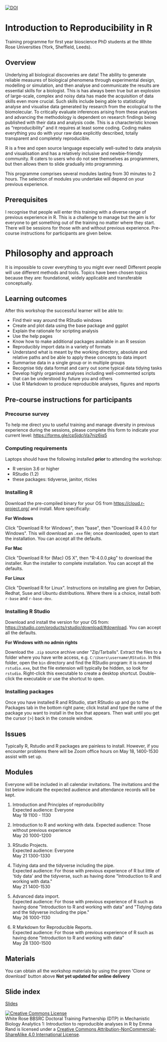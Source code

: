 
[![DOI](https://zenodo.org/badge/DOI/)](https://doi.org/xxxxxx)

# Introduction to Reproducibility in R

Training programme for first year bioscience PhD students at the White Rose Universities (York, Sheffield, Leeds).

## Overview

Underlying all biological discoveries are data! The ability to generate reliable measures of biological phenomena through experimental design, modelling or simulation, and then analyse and communicate the results are essential skills for a biologist. This is has always been true but an explosion of large-scale, complex and noisy data has made the acquisition of data skills even more crucial. Such skills include being able to statistically analyse and visualise data generated by research from the ecological to the biomolecular. To critically evaluate inferences arising from these analyses and  advancing the methodology is dependent on research findings being published with their data and analysis code. This is a characteristic known as “reproducibility” and it requires at least some coding. Coding makes everything you do with your raw data explicitly described, totally transparent and completely reproducible. 

R is a free and open source language especially well-suited to data analysis and visualisation and has a relatively inclusive and newbie-friendly community. R caters to users who do not see themselves as programmers, but then allows them to slide gradually into programming.


This programme comprises several modules lasting from 30 minutes to 2 hours. The selection of modules you undertake will depend on your previous experience.

## Prerequisites

I recognise that people will enter this training with a diverse range of previous experience in R. This is a challenge to manage but the aim is for everyone to get something out of the training no matter where they start. 
There will be sessions for those with and without previous experience. Pre-course instructions for participants are given below.

# Philosophy and approach

It is impossible to cover everything to you might ever need! Different people will use different methods and tools. Topics have been chosen topics because they are: foundational, widely applicable and transferable conceptually.


## Learning outcomes

After this workshop the successful learner will be able to:

* Find their way around the RStudio windows
* Create and plot data using the base package and ggplot
* Explain the rationale for scripting analysis
* Use the help pages
* Know how to make additional packages available in an R session
* Reproducibly import data in a variety of formats
* Understand what is meant by the working directory, absolute and relative paths and be able to apply these concepts to data import
* Summarise data in a single group or in multiple groups
* Recognise tidy data format and carry out some typical data tidying tasks
* Develop highly organised analyses including well-commented scripts that can be understood by future you and others
* Use R Markdown to produce reproducible analyses, figures and reports

## Pre-course instructions for participants

### Precourse survey

To help me direct you to useful training and manage diversity in previous experience during the sessions, please complete this form to indicate your current level: https://forms.gle/cpSjdcjVa7niz6iq5

### Computing requirements

Laptops should have the following installed **prior** to attending the workshop:

- R version 3.6 or higher
- RStudio (1.2)
- these packages: tidyverse, janitor, rticles

### Installing R

Download the pre-compiled binary for your OS from https://cloud.r-project.org/ and install. More specifically:

**For Windows**

Click "Download R for Windows", then "base", then "Download R 4.0.0 for Windows". This will download an `.exe` file; once downloaded, open to start the installation. You can accept all the defaults.

**For Mac**

Click "Download R for (Mac) OS X", then "R-4.0.0.pkg" to download the installer.
Run the installer to complete installation. You can accept all the defaults.

**For Linux**

Click "Download R for Linux". Instructions on installing are given for Debian, Redhat, Suse and Ubuntu distributions. Where there is a choice, install both `r-base` and `r-base-dev`.

### Installing R Studio

Download and install the version for your OS from: https://rstudio.com/products/rstudio/download/#download.
You can accept all the defaults.

**For Windows with no admin rights**

Download the `.zip` source archive under "Zip/Tarballs". Extract the files to a folder where you have write access, e.g. `C:\Users\username\RStudio`. In this folder, open the `bin` directory and find the RStudio program: it is named `rstudio.exe`, but the file extension will typically be hidden, so look for `rstudio`. Right-click this executable to create a desktop shortcut. Double-click the executable or use the shortcut to open.


### Installing packages

Once you have installed R and RStudio, start RStudio up and go to the Packages tab in the bottom right pane; click Install and type the name of the package you want to install in the box that appears. Then wait until you get the cursor (>) back in the console window.

## Issues 

Typically R, Rstudio and R packages are painless to install. However, if you encounter problems there will be Zoom office hours on May 18, 1400-1530 assist with set up.  


 
## Modules

Everyone will be included in all calendar invitations. The invitations and the list below indicate the expected audience and attendance records will be kept.

1. Introduction and Principles of reproducibility  
   Expected audience: Everyone  
   May 19 1100 - 1130  
 

2. Introduction to R and working with data. 
   Expected audience: Those without previous experience  
   May 20 1000-1200  
 

3. RStudio Projects.  
   Expected audience: Everyone  
   May 21 1300-1330  
 

4. Tidying data and the tidyverse including the pipe.  
   Expected audience: For those with previous experience of R but little of 'tidy data' and the tidyverse, such as having done "Introduction to R and working with data."  
   May 21 1400-1530  
 

5. Advanced data import.  
   Expected audience: For those with previous experience of R such as having done "Introduction to R and working with data" and "Tidying data and the tidyverse including the pipe."  
   May 26 1000-1130   
 

6. R Markdown for Reproducible Reports.  
   Expected audience: For those with previous experience of R such as having done "Introduction to R and working with data"  
   May 28 1300-1500 


## Materials
You can obtain all the workshop materials by using the green 'Clone or download' button above
**Not yet updated for online delivery**

## Slide index

[Slides](https://3mmarand.github.io/pgr_reproducibility/index.html)

<a rel="license" href="http://creativecommons.org/licenses/by-nc-sa/4.0/"><img alt="Creative Commons License" style="border-width:0" src="https://i.creativecommons.org/l/by-nc-sa/4.0/88x31.png" /></a><br /><span xmlns:dct="http://purl.org/dc/terms/" property="dct:title">White Rose BBSRC Doctoral Training Partnership (DTP) in Mechanistic Biology Analytics 1: Introduction to reproducible analyses in R</span> by <span xmlns:cc="http://creativecommons.org/ns#" property="cc:attributionName">Emma Rand</span> is licensed under a <a rel="license" href="http://creativecommons.org/licenses/by-nc-sa/4.0/">Creative Commons Attribution-NonCommercial-ShareAlike 4.0 International License</a>.








